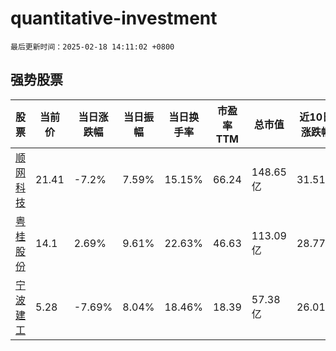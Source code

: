 # quantitative-investment

`最后更新时间：2025-02-18 14:11:02 +0800`

## 强势股票

|股票|当前价|当日涨跌幅|当日振幅|当日换手率|市盈率TTM|总市值|近10日涨跌幅|
|----|----|----|----|----|----|----|----|
|[顺网科技](https://xueqiu.com/S/SZ300113)|21.41|-7.2%|7.59%|15.15%|66.24|148.65亿|31.51%|
|[粤桂股份](https://xueqiu.com/S/SZ000833)|14.1|2.69%|9.61%|22.63%|46.63|113.09亿|28.77%|
|[宁波建工](https://xueqiu.com/S/SH601789)|5.28|-7.69%|8.04%|18.46%|18.39|57.38亿|26.01%|
